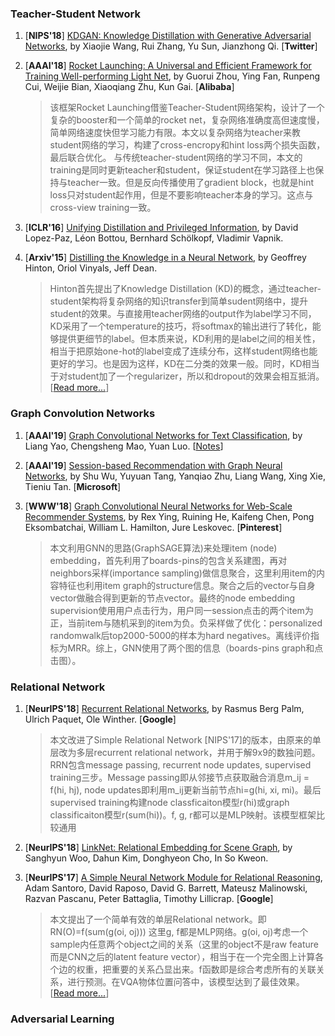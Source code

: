 
### Teacher-Student Network 

1. [**NIPS'18**] [KDGAN: Knowledge Distillation with Generative Adversarial Networks](https://papers.nips.cc/paper/7358-kdgan-knowledge-distillation-with-generative-adversarial-networks), by Xiaojie Wang, Rui Zhang, Yu Sun, Jianzhong Qi. [**Twitter**]

1. [**AAAI'18**] [Rocket Launching: A Universal and Efficient Framework for Training Well-performing Light Net](https://arxiv.org/pdf/1708.04106), by Guorui Zhou, Ying Fan, Runpeng Cui, Weijie Bian, Xiaoqiang Zhu, Kun Gai. [**Alibaba**]
    > 该框架Rocket Launching借鉴Teacher-Student网络架构，设计了一个复杂的booster和一个简单的rocket net，复杂网络准确度高但速度慢，简单网络速度快但学习能力有限。本文以复杂网络为teacher来教student网络的学习，构建了cross-encropy和hint loss两个损失函数，最后联合优化。 与传统teacher-student网络的学习不同，本文的training是同时更新teacher和student，保证student在学习路径上也保持与teacher一致。但是反向传播使用了gradient block，也就是hint loss只对student起作用，但是不要影响teacher本身的学习。这点与cross-view training一致。

1. [**ICLR'16**] [Unifying Distillation and Privileged Information](https://arxiv.org/pdf/1511.03643.pdf), by David Lopez-Paz, Léon Bottou, Bernhard Schölkopf, Vladimir Vapnik. 

1. [**Arxiv'15**] [Distilling the Knowledge in a Neural Network](https://arxiv.org/pdf/1503.02531), by Geoffrey Hinton, Oriol Vinyals, Jeff Dean. 
    > Hinton首先提出了Knowledge Distillation (KD)的概念，通过teacher-student架构将复杂网络的知识transfer到简单sudent网络中，提升student的效果。与直接用teacher网络的output作为label学习不同，KD采用了一个temperature的技巧，将softmax的输出进行了转化，能够提供更细节的label。但本质来说，KD利用的是label之间的相关性，相当于把原始one-hot的label变成了连续分布，这样student网络也能更好的学习。也是因为这样，KD在二分类的效果一般。同时，KD相当于对student加了一个regularizer，所以和dropout的效果会相互抵消。[[Read more...](https://www.zhihu.com/question/50519680)]

### Graph Convolution Networks 

1. [**AAAI'19**] [Graph Convolutional Networks for Text Classification](https:\\arxiv.org\pdf\1809.05679.pdf), by Liang Yao, Chengsheng Mao, Yuan Luo. [[Notes](./2019.md#aaai19)]

1. [**AAAI'19**] [Session-based Recommendation with Graph Neural Networks](https://arxiv.org/abs/1811.00855), by Shu Wu, Yuyuan Tang, Yanqiao Zhu, Liang Wang, Xing Xie, Tieniu Tan. [**Microsoft**]

1. [**WWW'18**] [Graph Convolutional Neural Networks for Web-Scale Recommender Systems](https://arxiv.org/abs/1806.01973), by Rex Ying, Ruining He, Kaifeng Chen, Pong Eksombatchai, William L. Hamilton, Jure Leskovec. [**Pinterest**]
    > 本文利用GNN的思路(GraphSAGE算法)来处理item (node) embedding，首先利用了boards-pins的包含关系建图，再对neighbors采样(importance sampling)做信息聚合，这里利用item的内容特征也利用item graph的structure信息。聚合之后的vector与自身vector做融合得到更新的节点vector。最终的node embedding supervision使用用户点击行为，用户同一session点击的两个item为正，当前item与随机采到的item为负。负采样做了优化：personalized randomwalk后top2000-5000的样本为hard negatives。离线评价指标为MRR。综上，GNN使用了两个图的信息（boards-pins graph和点击图）。

### Relational Network

1. [**NeurIPS'18**] [Recurrent Relational Networks](https://arxiv.org/abs/1711.08028), by Rasmus Berg Palm, Ulrich Paquet, Ole Winther. [**Google**]
    > 本文改进了Simple Relational Network [NIPS'17]的版本，由原来的单层改为多层recurrent relational network，并用于解9x9的数独问题。RRN包含message passing, recurrent node updates, supervised training三步。Message passing即从邻接节点获取融合消息m_ij = f(hi, hj), node updates即利用m_ij更新当前节点hi=g(hi, xi, mi)。最后supervised training构建node classficaiton模型r(hi)或graph classificaiton模型r(sum(hi))。f, g, r都可以是MLP映射。该模型框架比较通用

1. [**NeurIPS'18**] [LinkNet: Relational Embedding for Scene Graph](https://papers.nips.cc/paper/7337-linknet-relational-embedding-for-scene-graph.pdf), by Sanghyun Woo, Dahun Kim, Donghyeon Cho, In So Kweon.

1. [**NeurIPS'17**] [A Simple Neural Network Module for Relational Reasoning](https://papers.nips.cc/paper/7082-a-simple-neural-network-module-for-relational-reasoning.pdf), Adam Santoro, David Raposo, David G. Barrett, Mateusz Malinowski, Razvan Pascanu, Peter Battaglia, Timothy Lillicrap. [**Google**]
    > 本文提出了一个简单有效的单层Relational network。即RN(O)=f(sum(g(oi, oj))) 这里g, f都是MLP网络。g(oi, oj)考虑一个sample内任意两个object之间的关系（这里的object不是raw feature而是CNN之后的latent feature vector），相当于在一个完全图上计算各个边的权重，把重要的关系凸显出来。f函数即是综合考虑所有的关联关系，进行预测。在VQA物体位置问答中，该模型达到了最佳效果。[[Read more...](https://zhuanlan.zhihu.com/p/34969534)]


### Adversarial Learning

